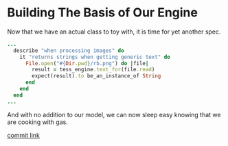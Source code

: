 # Building The Basis of Our Engine

Now that we have an actual class to toy with, it is time for yet another spec.

```RUBY
...
  describe "when processing images" do
    it "returns strings when getting generic text" do
      File.open("#{Dir.pwd}/rb.png") do |file|
        result = tess_engine.text_for(file.read)
        expect(result).to be_an_instance_of String
      end
    end
  end
...
```

And with no addition to our model, we can now sleep easy knowing that we are cooking with gas.

[commit link](link)

